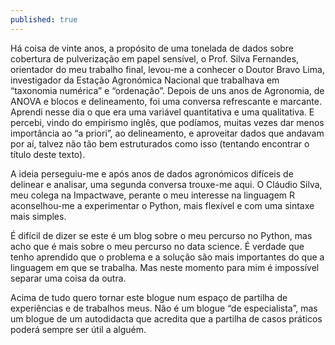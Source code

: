 ```yaml
---
published: true
---
```

Há coisa de vinte anos, a propósito de uma tonelada de dados sobre cobertura de pulverização em papel sensível, o Prof. Silva Fernandes, orientador do meu trabalho final, levou-me a conhecer o Doutor Bravo Lima, investigador da Estação Agronómica Nacional que trabalhava em “taxonomia numérica” e “ordenação”. Depois de uns anos de Agronomia, de ANOVA e blocos e delineamento, foi uma conversa refrescante e marcante.
Aprendi nesse dia o que era uma variável quantitativa e uma qualitativa. E percebi, vindo do empirismo inglês, que podíamos, muitas vezes dar menos importância ao “a priori”, ao delineamento, e aproveitar dados que andavam por aí, talvez não tão bem estruturados como isso (tentando encontrar o título deste texto).

A ideia perseguiu-me e após anos de dados agronómicos difíceis de delinear e analisar, uma segunda conversa trouxe-me aqui. O Cláudio Silva, meu colega na Impactwave, perante o meu interesse na linguagem R aconselhou-me a experimentar o Python, mais flexível e com uma sintaxe mais simples. 

É difícil de dizer se este é um blog sobre o meu percurso no Python, mas acho que é mais sobre o meu percurso no data science. É verdade que tenho aprendido que o problema e a solução são mais importantes do que a linguagem em que se trabalha. Mas neste momento para mim é impossível separar uma coisa da outra.

Acima de tudo quero tornar este blogue num espaço de partilha de experiências e de trabalhos meus. Não é um blogue “de especialista”, mas um blogue de um autodidacta que acredita que a partilha de casos práticos poderá sempre ser útil a alguém.
